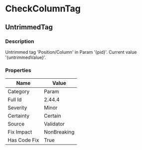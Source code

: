 ﻿---  
uid: Validator_2_44_4  
---

# CheckColumnTag

## UntrimmedTag

### Description

Untrimmed tag 'Position\/Column' in Param '{pid}'. Current value '{untrimmedValue}'.

### Properties

| Name         | Value       |
| ------------ | ----------- |
| Category     | Param       |
| Full Id      | 2.44.4      |
| Severity     | Minor       |
| Certainty    | Certain     |
| Source       | Validator   |
| Fix Impact   | NonBreaking |
| Has Code Fix | True        |
